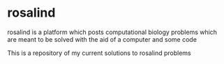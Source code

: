 # rosalind

rosalind is a platform which posts computational biology problems which are meant to be solved with the aid of a computer and some code

This is a repository of my current solutions to rosalind problems
